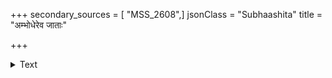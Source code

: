 +++
secondary_sources = [ "MSS_2608",]
jsonClass = "Subhaashita"
title = "अम्भोधेरेव जाताः"

+++

<details><summary>Text</summary>

अम्भोधेरेव जाताः कति जगति न ते हन्त सन्तीह शङ्खा यान् संगृह्य भ्रमन्ति प्रतिभवनममी भिक्षवो जीवनाय।  
एकः श्रीपाञ्चजन्यो हरिहरकमलक्रोडहंसायमानो यस्याध्वानैरमानैरसुरवरवधूवर्गगर्भा गलन्ति॥
</details>

